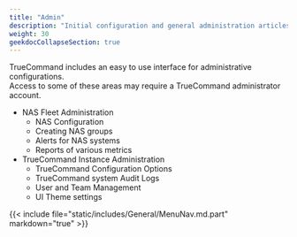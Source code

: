 ```yaml
---
title: "Admin"
description: "Initial configuration and general administration articles."
weight: 30
geekdocCollapseSection: true
---
```



TrueCommand includes an easy to use interface for administrative configurations.  
Access to some of these areas may require a TrueCommand administrator account.

 + NAS Fleet Administration
   + NAS Configuration
   + Creating NAS groups
   + Alerts for NAS systems
   + Reports of various metrics
 + TrueCommand Instance Administration
   + TrueCommand Configuration Options
   + TrueCommand system Audit Logs
   + User and Team Management
   + UI Theme settings

{{< include file="static/includes/General/MenuNav.md.part" markdown="true" >}}

